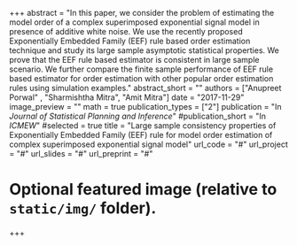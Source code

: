 +++
abstract = "In this paper, we consider the problem of estimating the model order of a complex superimposed exponential signal model in presence of additive white noise. We use the recently proposed Exponentially Embedded Family (EEF) rule based order estimation technique and study its large sample asymptotic statistical properties. We prove that the EEF rule based estimator is consistent in large sample scenario. We further compare the finite sample performance of EEF rule based estimator for order estimation with other popular order estimation rules using simulation examples."
abstract_short = ""
authors = ["Anupreet Porwal" , "Sharmishtha Mitra", "Amit Mitra"]
date = "2017-11-29"
image_preview = ""
math = true
publication_types = ["2"]
publication = "In *Journal of Statistical Planning and Inference*"
#publication_short = "In *ICMEW*"
#selected = true
title = "Large sample consistency properties of Exponentially Embedded Family (EEF) rule for model order estimation of complex superimposed exponential signal model"
url_code = "#"
url_project = "#"
url_slides = "#"
url_preprint = "#"


# Optional featured image (relative to `static/img/` folder).

+++


